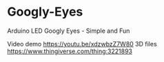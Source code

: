# Googly-Eyes
Arduino LED Googly Eyes - Simple and Fun

Video demo https://youtu.be/xdzwbzZ7W80
3D files https://www.thingiverse.com/thing:3221893
